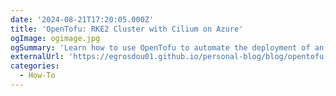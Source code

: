 ```yaml
---
date: '2024-08-21T17:20:05.000Z'
title: 'OpenTofu: RKE2 Cluster with Cilium on Azure'
ogImage: ogimage.jpg
ogSummary: 'Learn how to use OpenTofu to automate the deployment of an RKE2 cluster powered Cilium on Azure Cloud'
externalUrl: 'https://egrosdou01.github.io/personal-blog/blog/opentofu-rke2-cilium-azure.md'
categories:
  - How-To
---
```

